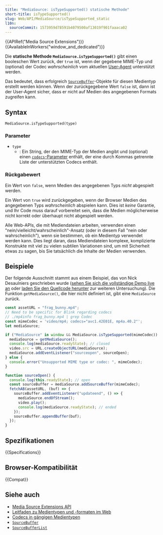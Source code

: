 ```yaml
---
title: "MediaSource: isTypeSupported() statische Methode"
short-title: isTypeSupported()
slug: Web/API/MediaSource/isTypeSupported_static
l10n:
  sourceCommit: 1573959d78591b4079500af13019f901faaaca02
---
```


{{APIRef("Media Source Extensions")}}{{AvailableInWorkers("window_and_dedicated")}}

Die **statische Methode `MediaSource.isTypeSupported()`** gibt einen booleschen Wert zurück, der `true` ist, wenn der gegebene MIME-Typ und (optional) der Codec _wahrscheinlich_ vom aktuellen [User-Agent](/de/docs/Glossary/user_agent) unterstützt werden.

Das bedeutet, dass erfolgreich [`SourceBuffer`](/de/docs/Web/API/SourceBuffer)-Objekte für diesen Medientyp erstellt werden können.
Wenn der zurückgegebene Wert `false` ist, dann ist der User-Agent sicher, dass er nicht auf Medien des angegebenen Formats zugreifen kann.

## Syntax

```js-nolint
MediaSource.isTypeSupported(type)
```

### Parameter

- `type`
  - : Ein String, der den MIME-Typ der Medien angibt und (optional) einen [`codecs`-Parameter](/de/docs/Web/Media/Formats/codecs_parameter) enthält, der eine durch Kommas getrennte Liste der unterstützten Codecs enthält.

### Rückgabewert

Ein Wert von `false`, wenn Medien des angegebenen Typs _nicht_ abgespielt werden.

Ein Wert von `true` wird zurückgegeben, wenn der Browser Medien des angegebenen Typs _wahrscheinlich_ abspielen kann.
Dies ist _keine_ Garantie, und Ihr Code muss darauf vorbereitet sein, dass die Medien möglicherweise nicht korrekt oder überhaupt nicht abgespielt werden.

Alle Web-APIs, die mit Mediendateien arbeiten, verwenden einen "nein/vielleicht/wahrscheinlich"-Ansatz (oder in diesem Fall "nein oder wahrscheinlich"), wenn sie bestimmen, ob ein Medientyp verwendet werden kann.
Dies liegt daran, dass Mediendateien komplexe, komplizierte Konstrukte mit viel zu vielen subtilen Variationen sind, um mit Sicherheit etwas zu sagen, bis Sie tatsächlich die Inhalte der Medien verwenden.

## Beispiele

Der folgende Ausschnitt stammt aus einem Beispiel, das von Nick Desaulniers geschrieben wurde ([sehen Sie sich die vollständige Demo live an](https://nickdesaulniers.github.io/netfix/demo/bufferAll.html) oder [laden Sie den Quellcode herunter](https://github.com/nickdesaulniers/netfix/blob/gh-pages/demo/bufferAll.html) zur weiteren Untersuchung). Die Funktion `getMediaSource()`, die hier nicht definiert ist, gibt eine `MediaSource` zurück.

```js
const assetURL = "frag_bunny.mp4";
// Need to be specific for Blink regarding codecs
// ./mp4info frag_bunny.mp4 | grep Codec
const mimeCodec = 'video/mp4; codecs="avc1.42E01E, mp4a.40.2"';
let mediaSource;

if ("MediaSource" in window && MediaSource.isTypeSupported(mimeCodec)) {
  mediaSource = getMediaSource();
  console.log(mediaSource.readyState); // closed
  video.src = URL.createObjectURL(mediaSource);
  mediaSource.addEventListener("sourceopen", sourceOpen);
} else {
  console.error("Unsupported MIME type or codec: ", mimeCodec);
}

function sourceOpen() {
  console.log(this.readyState); // open
  const sourceBuffer = mediaSource.addSourceBuffer(mimeCodec);
  fetchAB(assetURL, (buf) => {
    sourceBuffer.addEventListener("updateend", () => {
      mediaSource.endOfStream();
      video.play();
      console.log(mediaSource.readyState); // ended
    });
    sourceBuffer.appendBuffer(buf);
  });
}
```

## Spezifikationen

{{Specifications}}

## Browser-Kompatibilität

{{Compat}}

## Siehe auch

- [Media Source Extensions API](/de/docs/Web/API/Media_Source_Extensions_API)
- [Leitfaden zu Medientypen und -formaten im Web](/de/docs/Web/Media/Formats)
- [Codecs in gängigen Medientypen](/de/docs/Web/Media/Formats/codecs_parameter)
- [`SourceBuffer`](/de/docs/Web/API/SourceBuffer)
- [`SourceBufferList`](/de/docs/Web/API/SourceBufferList)
